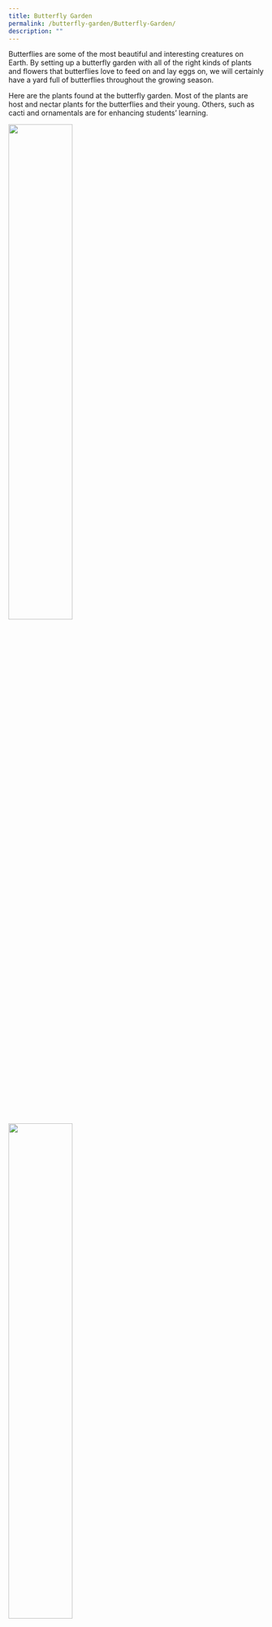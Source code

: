 ```yaml
---
title: Butterfly Garden
permalink: /butterfly-garden/Butterfly-Garden/
description: ""
---
```

Butterflies are some of the most beautiful and interesting creatures on Earth. By setting up a butterfly garden with all of the right kinds of plants and flowers that butterflies love to feed on and lay eggs on, we will certainly have a yard full of butterflies throughout the growing season.

Here are the plants found at the butterfly garden. Most of the plants are host and nectar plants for the butterflies and their young. Others, such as cacti and ornamentals are for enhancing students’ learning.

<div>

<a href="[https://www-broadricksec-moe-edu-sg-admin.cwp.sg/cca/uniformed-groups/red-cross](https://www-broadricksec-moe-edu-sg-admin.cwp.sg/cca/uniformed-groups/red-cross)" target = "_blank">

<img style="width:50%" src="/images/Butterfly%20Garden/B1.jpg">

</a>

</div>

<br>
<div>

<a href="[https://www-broadricksec-moe-edu-sg-admin.cwp.sg/cca/uniformed-groups/red-cross](https://www-broadricksec-moe-edu-sg-admin.cwp.sg/cca/uniformed-groups/red-cross)" target = "_blank">

<img style="width:50%" src="/images/Butterfly%20Garden/B2.png">

</a>

</div>

<br>
<div>

<a href="[https://www-broadricksec-moe-edu-sg-admin.cwp.sg/cca/uniformed-groups/red-cross](https://www-broadricksec-moe-edu-sg-admin.cwp.sg/cca/uniformed-groups/red-cross)" target = "_blank">

<img style="width:50%" src="/images/Butterfly%20Garden/B3.png">

</a>

</div>

<br>
<div>

<a href="[https://www-broadricksec-moe-edu-sg-admin.cwp.sg/cca/uniformed-groups/red-cross](https://www-broadricksec-moe-edu-sg-admin.cwp.sg/cca/uniformed-groups/red-cross)" target = "_blank">

<img style="width:50%" src="/images/Butterfly%20Garden/B4.png">

</a>

</div>

<br>
<div>

<a href="[https://www-broadricksec-moe-edu-sg-admin.cwp.sg/cca/uniformed-groups/red-cross](https://www-broadricksec-moe-edu-sg-admin.cwp.sg/cca/uniformed-groups/red-cross)" target = "_blank">

<img style="width:50%" src="/images/Butterfly%20Garden/B5.png">

</a>

</div>

<br>
<div>

<a href="[https://www-broadricksec-moe-edu-sg-admin.cwp.sg/cca/uniformed-groups/red-cross](https://www-broadricksec-moe-edu-sg-admin.cwp.sg/cca/uniformed-groups/red-cross)" target = "_blank">

<img style="width:50%" src="/images/Butterfly%20Garden/B6.png">

</a>

</div>

<br>
<div>

<a href="[https://www-broadricksec-moe-edu-sg-admin.cwp.sg/cca/uniformed-groups/red-cross](https://www-broadricksec-moe-edu-sg-admin.cwp.sg/cca/uniformed-groups/red-cross)" target = "_blank">

<img style="width:50%" src="/images/Butterfly%20Garden/B7.png">

</a>

</div>

<br>
<div>

<a href="[https://www-broadricksec-moe-edu-sg-admin.cwp.sg/cca/uniformed-groups/red-cross](https://www-broadricksec-moe-edu-sg-admin.cwp.sg/cca/uniformed-groups/red-cross)" target = "_blank">

<img style="width:50%" src="/images/Butterfly%20Garden/B8.jpg">

</a>

</div>

<br>
<div>

<a href="[https://www-broadricksec-moe-edu-sg-admin.cwp.sg/cca/uniformed-groups/red-cross](https://www-broadricksec-moe-edu-sg-admin.cwp.sg/cca/uniformed-groups/red-cross)" target = "_blank">

<img style="width:50%" src="/images/Butterfly%20Garden/B9.png">

</a>

</div>

<br>
<div>

<a href="[https://www-broadricksec-moe-edu-sg-admin.cwp.sg/cca/uniformed-groups/red-cross](https://www-broadricksec-moe-edu-sg-admin.cwp.sg/cca/uniformed-groups/red-cross)" target = "_blank">

<img style="width:50%" src="/images/Butterfly%20Garden/B10.png">

</a>

</div>

<br>
<div>

<a href="[https://www-broadricksec-moe-edu-sg-admin.cwp.sg/cca/uniformed-groups/red-cross](https://www-broadricksec-moe-edu-sg-admin.cwp.sg/cca/uniformed-groups/red-cross)" target = "_blank">

<img style="width:50%" src="/images/Butterfly%20Garden/B11.png">

</a>

</div>

<br>
<div>

<a href="[https://www-broadricksec-moe-edu-sg-admin.cwp.sg/cca/uniformed-groups/red-cross](https://www-broadricksec-moe-edu-sg-admin.cwp.sg/cca/uniformed-groups/red-cross)" target = "_blank">

<img style="width:50%" src="/images/Butterfly%20Garden/B12.png">

</a>

</div>

<br>
<div>

<a href="[https://www-broadricksec-moe-edu-sg-admin.cwp.sg/cca/uniformed-groups/red-cross](https://www-broadricksec-moe-edu-sg-admin.cwp.sg/cca/uniformed-groups/red-cross)" target = "_blank">

<img style="width:50%" src="/images/Butterfly%20Garden/B13.png">

</a>

</div>

<br>
<div>

<a href="[https://www-broadricksec-moe-edu-sg-admin.cwp.sg/cca/uniformed-groups/red-cross](https://www-broadricksec-moe-edu-sg-admin.cwp.sg/cca/uniformed-groups/red-cross)" target = "_blank">

<img style="width:50%" src="/images/Butterfly%20Garden/B14.png">

</a>

</div>

<br>
<div>

<a href="[https://www-broadricksec-moe-edu-sg-admin.cwp.sg/cca/uniformed-groups/red-cross](https://www-broadricksec-moe-edu-sg-admin.cwp.sg/cca/uniformed-groups/red-cross)" target = "_blank">

<img style="width:50%" src="/images/Butterfly%20Garden/B15.png">

</a>

</div>

<br>
<div>

<a href="[https://www-broadricksec-moe-edu-sg-admin.cwp.sg/cca/uniformed-groups/red-cross](https://www-broadricksec-moe-edu-sg-admin.cwp.sg/cca/uniformed-groups/red-cross)" target = "_blank">

<img style="width:50%" src="/images/Butterfly%20Garden/B16.jpg">

</a>

</div>

<br>
<div>

<a href="[https://www-broadricksec-moe-edu-sg-admin.cwp.sg/cca/uniformed-groups/red-cross](https://www-broadricksec-moe-edu-sg-admin.cwp.sg/cca/uniformed-groups/red-cross)" target = "_blank">

<img style="width:50%" src="/images/Butterfly%20Garden/B17.png">

</a>

</div>

<br>
<div>

<a href="[https://www-broadricksec-moe-edu-sg-admin.cwp.sg/cca/uniformed-groups/red-cross](https://www-broadricksec-moe-edu-sg-admin.cwp.sg/cca/uniformed-groups/red-cross)" target = "_blank">

<img style="width:50%" src="/images/Butterfly%20Garden/B18.png">

</a>

</div>

<br>
<div>

<a href="[https://www-broadricksec-moe-edu-sg-admin.cwp.sg/cca/uniformed-groups/red-cross](https://www-broadricksec-moe-edu-sg-admin.cwp.sg/cca/uniformed-groups/red-cross)" target = "_blank">

<img style="width:50%" src="/images/Butterfly%20Garden/B19.png">

</a>

</div>

<br>
<div>

<a href="[https://www-broadricksec-moe-edu-sg-admin.cwp.sg/cca/uniformed-groups/red-cross](https://www-broadricksec-moe-edu-sg-admin.cwp.sg/cca/uniformed-groups/red-cross)" target = "_blank">

<img style="width:50%" src="/images/Butterfly%20Garden/B20.png">

</a>

</div>

<br>
<div>

<a href="[https://www-broadricksec-moe-edu-sg-admin.cwp.sg/cca/uniformed-groups/red-cross](https://www-broadricksec-moe-edu-sg-admin.cwp.sg/cca/uniformed-groups/red-cross)" target = "_blank">

<img style="width:50%" src="/images/Butterfly%20Garden/B21.png">

</a>

</div>

<br>
<div>

<a href="[https://www-broadricksec-moe-edu-sg-admin.cwp.sg/cca/uniformed-groups/red-cross](https://www-broadricksec-moe-edu-sg-admin.cwp.sg/cca/uniformed-groups/red-cross)" target = "_blank">

<img style="width:50%" src="/images/Butterfly%20Garden/B22.png">

</a>

</div>

<br>
<div>

<a href="[https://www-broadricksec-moe-edu-sg-admin.cwp.sg/cca/uniformed-groups/red-cross](https://www-broadricksec-moe-edu-sg-admin.cwp.sg/cca/uniformed-groups/red-cross)" target = "_blank">

<img style="width:50%" src="/images/Butterfly%20Garden/B23.png">

</a>

</div>
